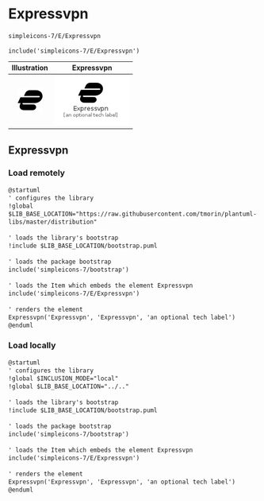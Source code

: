 # Expressvpn


```text
simpleicons-7/E/Expressvpn
```

```text
include('simpleicons-7/E/Expressvpn')
```



| Illustration | Expressvpn |
| :---: | :---: |
| ![illustration for Illustration](../../simpleicons-7/E/Expressvpn.png) | ![illustration for Expressvpn](../../simpleicons-7/E/Expressvpn.Local.png) |




## Expressvpn

### Load remotely
```plantuml
@startuml
' configures the library
!global $LIB_BASE_LOCATION="https://raw.githubusercontent.com/tmorin/plantuml-libs/master/distribution"

' loads the library's bootstrap
!include $LIB_BASE_LOCATION/bootstrap.puml

' loads the package bootstrap
include('simpleicons-7/bootstrap')

' loads the Item which embeds the element Expressvpn
include('simpleicons-7/E/Expressvpn')

' renders the element
Expressvpn('Expressvpn', 'Expressvpn', 'an optional tech label')
@enduml
```

### Load locally
```plantuml
@startuml
' configures the library
!global $INCLUSION_MODE="local"
!global $LIB_BASE_LOCATION="../.."

' loads the library's bootstrap
!include $LIB_BASE_LOCATION/bootstrap.puml

' loads the package bootstrap
include('simpleicons-7/bootstrap')

' loads the Item which embeds the element Expressvpn
include('simpleicons-7/E/Expressvpn')

' renders the element
Expressvpn('Expressvpn', 'Expressvpn', 'an optional tech label')
@enduml
```

